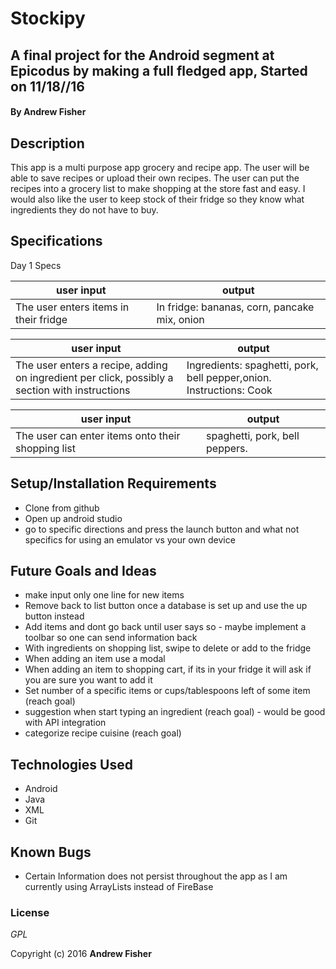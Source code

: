 # Stockipy

## A final project for the Android segment at Epicodus by making a full fledged app, Started on 11/18//16

#### By **Andrew Fisher**

## Description
This app is a multi purpose app grocery and recipe app. The user will be able to save recipes or upload their own recipes. The user can put the recipes into a grocery list to make shopping at the store fast and easy. I would also like the user to keep stock of their fridge so they know what ingredients they do not have to buy.

## Specifications



Day 1 Specs

user input                | output
------------------------- | -------------
The user enters items in their fridge| In fridge: bananas, corn, pancake mix, onion

user input                | output
------------------------- | -------------
The user enters a recipe, adding on ingredient per click, possibly a section with instructions| Ingredients: spaghetti, pork, bell pepper,onion. Instructions: Cook

user input                | output
------------------------- | -------------
The user can enter items onto their shopping list| spaghetti, pork, bell peppers.



## Setup/Installation Requirements

* Clone from github
* Open up android studio
* go to specific directions and press the launch button and what not specifics for using an emulator vs your own device

## Future Goals and Ideas
* make input only one line for new items
* Remove back to list button once a database is set up and use the up button instead
* Add items and dont go back until user says so - maybe implement a toolbar so one can send information back
* With ingredients on shopping list, swipe to delete or add to the fridge
* When adding an item use a modal
* When adding an item to shopping cart, if its in your fridge it will ask if you are sure you want to add it
* Set number of a specific items or cups/tablespoons left of some item (reach goal)
* suggestion when start typing an ingredient (reach goal) - would be good with API integration
* categorize recipe cuisine (reach goal)

## Technologies Used

* Android
* Java
* XML
* Git


## Known Bugs
* Certain Information does not persist throughout the app as I am currently using ArrayLists instead of FireBase



### License

*GPL*

Copyright (c) 2016 **Andrew Fisher**
